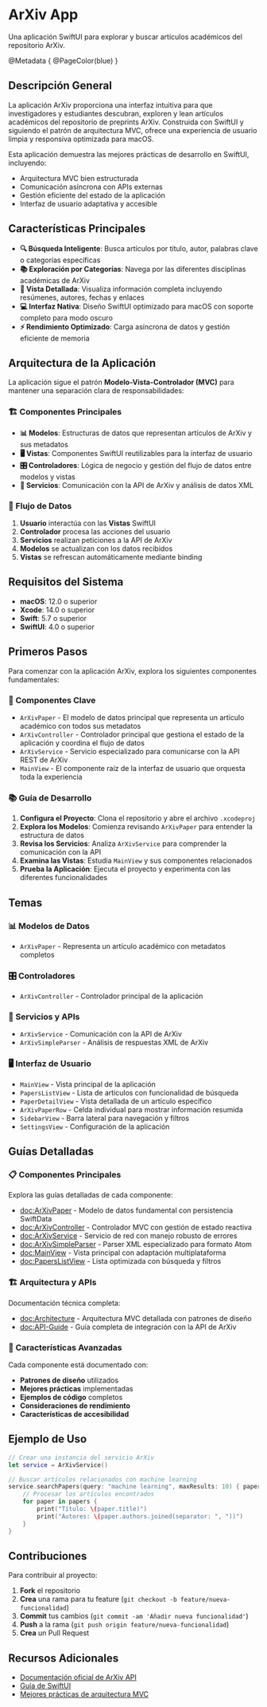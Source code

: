 # ArXiv App

Una aplicación SwiftUI para explorar y buscar artículos académicos del repositorio ArXiv.

@Metadata {
    @PageColor(blue)
}

## Descripción General

La aplicación ArXiv proporciona una interfaz intuitiva para que investigadores y estudiantes descubran, exploren y lean artículos académicos del repositorio de preprints ArXiv. Construida con SwiftUI y siguiendo el patrón de arquitectura MVC, ofrece una experiencia de usuario limpia y responsiva optimizada para macOS.

Esta aplicación demuestra las mejores prácticas de desarrollo en SwiftUI, incluyendo:
- Arquitectura MVC bien estructurada
- Comunicación asíncrona con APIs externas
- Gestión eficiente del estado de la aplicación
- Interfaz de usuario adaptativa y accesible

## Características Principales

- **🔍 Búsqueda Inteligente**: Busca artículos por título, autor, palabras clave o categorías específicas
- **📚 Exploración por Categorías**: Navega por las diferentes disciplinas académicas de ArXiv
- **📄 Vista Detallada**: Visualiza información completa incluyendo resúmenes, autores, fechas y enlaces
- **💻 Interfaz Nativa**: Diseño SwiftUI optimizado para macOS con soporte completo para modo oscuro
- **⚡ Rendimiento Optimizado**: Carga asíncrona de datos y gestión eficiente de memoria

## Arquitectura de la Aplicación

La aplicación sigue el patrón **Modelo-Vista-Controlador (MVC)** para mantener una separación clara de responsabilidades:

### 🏗️ Componentes Principales

- **📊 Modelos**: Estructuras de datos que representan artículos de ArXiv y sus metadatos
- **🖥️ Vistas**: Componentes SwiftUI reutilizables para la interfaz de usuario
- **🎛️ Controladores**: Lógica de negocio y gestión del flujo de datos entre modelos y vistas
- **🔌 Servicios**: Comunicación con la API de ArXiv y análisis de datos XML

### 🔄 Flujo de Datos

1. **Usuario** interactúa con las **Vistas** SwiftUI
2. **Controlador** procesa las acciones del usuario
3. **Servicios** realizan peticiones a la API de ArXiv
4. **Modelos** se actualizan con los datos recibidos
5. **Vistas** se refrescan automáticamente mediante binding

## Requisitos del Sistema

- **macOS**: 12.0 o superior
- **Xcode**: 14.0 o superior
- **Swift**: 5.7 o superior
- **SwiftUI**: 4.0 o superior

## Primeros Pasos

Para comenzar con la aplicación ArXiv, explora los siguientes componentes fundamentales:

### 🎯 Componentes Clave

- ``ArXivPaper`` - El modelo de datos principal que representa un artículo académico con todos sus metadatos
- ``ArXivController`` - Controlador principal que gestiona el estado de la aplicación y coordina el flujo de datos
- ``ArXivService`` - Servicio especializado para comunicarse con la API REST de ArXiv
- ``MainView`` - El componente raíz de la interfaz de usuario que orquesta toda la experiencia

### 📚 Guía de Desarrollo

1. **Configura el Proyecto**: Clona el repositorio y abre el archivo `.xcodeproj`
2. **Explora los Modelos**: Comienza revisando ``ArXivPaper`` para entender la estructura de datos
3. **Revisa los Servicios**: Analiza ``ArXivService`` para comprender la comunicación con la API
4. **Examina las Vistas**: Estudia ``MainView`` y sus componentes relacionados
5. **Prueba la Aplicación**: Ejecuta el proyecto y experimenta con las diferentes funcionalidades

## Temas

### 📊 Modelos de Datos
- ``ArXivPaper`` - Representa un artículo académico con metadatos completos

### 🎛️ Controladores
- ``ArXivController`` - Controlador principal de la aplicación

### 🔌 Servicios y APIs
- ``ArXivService`` - Comunicación con la API de ArXiv
- ``ArXivSimpleParser`` - Análisis de respuestas XML de ArXiv

### 🖥️ Interfaz de Usuario
- ``MainView`` - Vista principal de la aplicación
- ``PapersListView`` - Lista de artículos con funcionalidad de búsqueda
- ``PaperDetailView`` - Vista detallada de un artículo específico
- ``ArXivPaperRow`` - Celda individual para mostrar información resumida
- ``SidebarView`` - Barra lateral para navegación y filtros
- ``SettingsView`` - Configuración de la aplicación

## Guías Detalladas

### 📋 Componentes Principales

Explora las guías detalladas de cada componente:

- <doc:ArXivPaper> - Modelo de datos fundamental con persistencia SwiftData
- <doc:ArXivController> - Controlador MVC con gestión de estado reactiva
- <doc:ArXivService> - Servicio de red con manejo robusto de errores
- <doc:ArXivSimpleParser> - Parser XML especializado para formato Atom
- <doc:MainView> - Vista principal con adaptación multiplataforma
- <doc:PapersListView> - Lista optimizada con búsqueda y filtros

### 🏗️ Arquitectura y APIs

Documentación técnica completa:

- <doc:Architecture> - Arquitectura MVC detallada con patrones de diseño
- <doc:API-Guide> - Guía completa de integración con la API de ArXiv

### 🎯 Características Avanzadas

Cada componente está documentado con:
- **Patrones de diseño** utilizados
- **Mejores prácticas** implementadas
- **Ejemplos de código** completos
- **Consideraciones de rendimiento**
- **Características de accesibilidad**

## Ejemplo de Uso

```swift
// Crear una instancia del servicio ArXiv
let service = ArXivService()

// Buscar artículos relacionados con machine learning
service.searchPapers(query: "machine learning", maxResults: 10) { papers in
    // Procesar los artículos encontrados
    for paper in papers {
        print("Título: \(paper.title)")
        print("Autores: \(paper.authors.joined(separator: ", "))")
    }
}
```

## Contribuciones

Para contribuir al proyecto:

1. **Fork** el repositorio
2. **Crea** una rama para tu feature (`git checkout -b feature/nueva-funcionalidad`)
3. **Commit** tus cambios (`git commit -am 'Añadir nueva funcionalidad'`)
4. **Push** a la rama (`git push origin feature/nueva-funcionalidad`)
5. **Crea** un Pull Request

## Recursos Adicionales

- [Documentación oficial de ArXiv API](https://arxiv.org/help/api)
- [Guía de SwiftUI](https://developer.apple.com/swiftui/)
- [Mejores prácticas de arquitectura MVC](https://developer.apple.com/documentation/swiftui/model-data)

